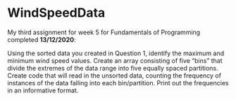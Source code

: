 # WindSpeedData

My third assignment for week 5 for Fundamentals of Programming completed **13/12/2020**:

Using the sorted data you created in Question 1, identify the maximum and minimum wind speed values.  Create an array consisting of five “bins” that divide the extremes of the data range into five equally spaced partitions.  Create code that will read in the unsorted data, counting the frequency of instances of the data falling into each bin/partition. Print out the frequencies in an informative format.
